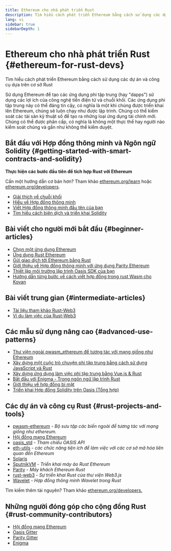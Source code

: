 ```yaml
---
title: Ethereum cho nhà phát triển Rust
description: Tìm hiểu cách phát triển Ethereum bằng cách sử dụng các dự án và công cụ dựa trên cơ sở Rust
lang: vi
sidebar: true
sidebarDepth: 1
---
```


# Ethereum cho nhà phát triển Rust {#ethereum-for-rust-devs}

<div class="featured">Tìm hiểu cách phát triển Ethereum bằng cách sử dụng các dự án và công cụ dựa trên cơ sở Rust</div>

Sử dụng Ethereum để tạo các ứng dụng phi tập trung (hay "dapps") sử dụng các lợi ích của công nghệ tiền điện tử và chuỗi khối. Các ứng dụng phi tập trung này có thể đáng tin cậy, có nghĩa là một khi chúng được triển khai lên Ethereum, chúng sẽ luôn chạy như được lập trình. Chúng có thể kiểm soát các tài sản kỹ thuật số để tạo ra những loại ứng dụng tài chính mới. Chúng có thể được phân cấp, có nghĩa là không một thực thể hay người nào kiểm soát chúng và gần như không thể kiểm duyệt.

## Bắt đầu với Hợp đồng thông minh và Ngôn ngữ Solidity {#getting-started-with-smart-contracts-and-solidity}

**Thực hiện các bước đầu tiên để tích hợp Rust với Ethereum**

Cần một hướng dẫn cơ bản hơn? Tham khảo [ethereum.org/learn](/vi/learn/) hoặc [ethereum.org/developers](/vi/developers/).

- [Giải thích về chuỗi khối](https://kauri.io/article/d55684513211466da7f8cc03987607d5/blockchain-explained)
- [Hiểu về Hợp đồng thông minh](https://kauri.io/article/e4f66c6079e74a4a9b532148d3158188/ethereum-101-part-5-the-smart-contract)
- [Viết Hợp đồng thông minh đầu tên của bạn](https://kauri.io/article/124b7db1d0cf4f47b414f8b13c9d66e2/remix-ide-your-first-smart-contract)
- [Tìm hiểu cách biên dịch và triển khai Solidity](https://kauri.io/article/973c5f54c4434bb1b0160cff8c695369/understanding-smart-contract-compilation-and-deployment)

## Bài viết cho người mới bắt đầu {#beginner-articles}

- [Chọn một ứng dụng Ethereum](https://www.trufflesuite.com/docs/truffle/reference/choosing-an-ethereum-client)
- [Ứng dụng Rust Ethereum](https://wiki.parity.io/Setup)
- [Gửi giao dịch tới Ethereum bằng Rust](https://kauri.io/article/97c85229c66445759bb0ce642224d364/sending-ethereum-transactions-with-rust)
- [Giới thiệu về Hợp đồng thông minh với ứng dụng Parity Ethereum](https://wiki.parity.io/Smart-Contracts)
- [Thiết lập môi trường lập trình Oasis SDK của bạn](https://docs.oasis.dev/quickstart.html#set-up-the-oasis-sdk)
- [Hướng dẫn từng bước về cách viết hợp đồng trong rust Wasm cho Kovan](https://github.com/paritytech/pwasm-tutorial)

## Bài viết trung gian {#intermediate-articles}

- [Tài liệu tham khảo Rust-Web3](https://tomusdrw.github.io/rust-web3/web3/index.html)
- [Ví dụ làm việc của Rust-Web3](https://github.com/tomusdrw/rust-web3/blob/master/examples)

## Các mẫu sử dụng nâng cao {#advanced-use-patterns}

- [Thư viện ngoài pwasm_ethereum để tương tác với mạng giống như Ethereum](https://paritytech.github.io/pwasm-ethereum/pwasm_ethereum/)
- [Xây dựng một cuộc trò chuyện phi tập trung bằng cách sử dụng JavaScript và Rust](https://medium.com/perlin-network/build-a-decentralized-chat-using-javascript-rust-webassembly-c775f8484b52)
- [Xây dựng ứng dụng làm việc phi tập trung bằng Vue.js & Rust ](https://medium.com/@jjmace01/build-a-decentralized-todo-app-using-vue-js-rust-webassembly-5381a1895beb)
- [Bắt đầu với Enigma - Trong ngôn ngữ lập trình Rust](https://blog.enigma.co/getting-started-with-discovery-the-rust-programming-language-4d1e0b06de15)
- [Giới thiệu về hợp đồng bí mật](https://blog.enigma.co/getting-started-with-enigma-an-intro-to-secret-contracts-cdba4fe501c2)
- [Triển khai Hợp đồng Solidity trên Oasis (Tổng hợp)](https://docs.oasis.dev/tutorials/deploy-solidity.html#deploy-using-truffle)

## Các dự án và công cụ Rust {#rust-projects-and-tools}

- [pwasm-ethereum](https://github.com/paritytech/pwasm-ethereum) - _Bộ sưu tập các biến ngoài để tương tác với mạng giống như ethereum._
- [Hội đồng mạng Ethereum](https://ewasm.readthedocs.io/en/mkdocs/)
- [oasis_std](https://docs.rs/oasis-std/0.2.7/oasis_std/) - _Tham chiếu OASIS API_
- [eth-utils](https://github.com/ethereum/eth-utils/) - _các chức năng tiện ích để làm việc với các cơ sở mã hóa liên quan đến Ethereum_
- [Solaris](https://github.com/paritytech/sol-rs)
- [SputnikVM](https://github.com/sorpaas/rust-evm) - _Triển khai máy ảo Rust Ethereum_
- [Parity](https://github.com/paritytech/parity-ethereum) - _Máy khách Ethereum Rust_
- [rust-web3](https://github.com/tomusdrw/rust-web3) - _Sự triển khai Rust của thư viện Web3.js_
- [Wavelet](https://wavelet.perlin.net/docs/smart-contracts) - _Hợp đồng thông minh Wavelet trong Rust_

Tìm kiếm thêm tài nguyên? Tham khảo [ethereum.org/developers.](/vi/developers/)

## Những người đóng góp cho cộng đồng Rust {#rust-community-contributors}

- [Hội đồng mạng Ethereum](https://gitter.im/ewasm/Lobby)
- [Oasis Gitter](https://gitter.im/Oasis-official/Lobby)
- [Parity Gitter](https://gitter.im/paritytech/parity)
- [Enigma](https://discord.gg/SJK32GY)
